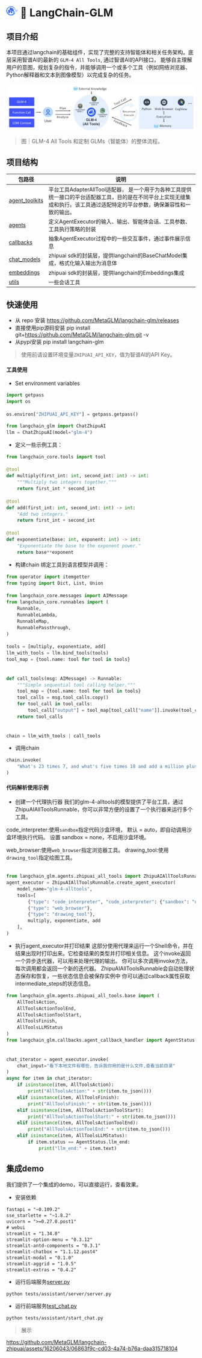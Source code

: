 #  <img height="30" width="30" src="docs/img/MetaGLM.png"> 🔗 LangChain-GLM


## 项目介绍
本项目通过langchain的基础组件，实现了完整的支持智能体和相关任务架构。底层采用智谱AI的最新的 `GLM-4 All Tools`, 通过智谱AI的API接口，
能够自主理解用户的意图，规划复杂的指令，并能够调用一个或多个工具（例如网络浏览器、Python解释器和文本到图像模型）以完成复杂的任务。

![all_tools.png](docs/img/all_tools.png)

> 图｜GLM-4 All Tools 和定制 GLMs（智能体）的整体流程。

## 项目结构

| 包路径                                                       | 说明                                                         |
| ------------------------------------------------------------ | ------------------------------------------------------------ |
| [agent_toolkits](https://github.com/MetaGLM/langchain-zhipuai/tree/main/langchain_glm/agent_toolkits) | 平台工具AdapterAllTool适配器， 是一个用于为各种工具提供统一接口的平台适配器工具，目的是在不同平台上实现无缝集成和执行。该工具通过适配特定的平台参数，确保兼容性和一致的输出。 |
| [agents](https://github.com/MetaGLM/langchain-zhipuai/tree/main/langchain_glm/agents) | 定义AgentExecutor的输入、输出、智能体会话、工具参数、工具执行策略的封装 |
| [callbacks](https://github.com/MetaGLM/langchain-zhipuai/tree/main/langchain_glm/callbacks) | 抽象AgentExecutor过程中的一些交互事件，通过事件展示信息      |
| [chat_models](https://github.com/MetaGLM/langchain-zhipuai/tree/main/langchain_glm/chat_models) | zhipuai sdk的封装层，提供langchain的BaseChatModel集成，格式化输入输出为消息体 |
| [embeddings](https://github.com/MetaGLM/langchain-zhipuai/tree/main/langchain_glm/embeddings) | zhipuai sdk的封装层，提供langchain的Embeddings集成           |
| [utils](https://github.com/MetaGLM/langchain-zhipuai/tree/main/langchain_glm/utils) | 一些会话工具                                                 |


## 快速使用

- 从 repo 安装
  https://github.com/MetaGLM/langchain-glm/releases
- 直接使用pip源码安装
  pip install git+https://github.com/MetaGLM/langchain-glm.git -v
- 从pypi安装
  pip install langchain-glm

> 使用前请设置环境变量`ZHIPUAI_API_KEY`，值为智谱AI的API Key。


#### 工具使用
- Set environment variables
```python
import getpass
import os

os.environ["ZHIPUAI_API_KEY"] = getpass.getpass()

```
```python
from langchain_glm import ChatZhipuAI
llm = ChatZhipuAI(model="glm-4")
```


- 定义一些示例工具：
```python
from langchain_core.tools import tool

@tool
def multiply(first_int: int, second_int: int) -> int:
    """Multiply two integers together."""
    return first_int * second_int

@tool
def add(first_int: int, second_int: int) -> int:
    "Add two integers."
    return first_int + second_int

@tool
def exponentiate(base: int, exponent: int) -> int:
    "Exponentiate the base to the exponent power."
    return base**exponent
```
- 构建chain
  绑定工具到语言模型并调用：
```python
from operator import itemgetter
from typing import Dict, List, Union

from langchain_core.messages import AIMessage
from langchain_core.runnables import (
    Runnable,
    RunnableLambda,
    RunnableMap,
    RunnablePassthrough,
)

tools = [multiply, exponentiate, add]
llm_with_tools = llm.bind_tools(tools)
tool_map = {tool.name: tool for tool in tools}


def call_tools(msg: AIMessage) -> Runnable:
    """Simple sequential tool calling helper."""
    tool_map = {tool.name: tool for tool in tools}
    tool_calls = msg.tool_calls.copy()
    for tool_call in tool_calls:
        tool_call["output"] = tool_map[tool_call["name"]].invoke(tool_call["args"])
    return tool_calls


chain = llm_with_tools | call_tools
```

- 调用chain
```python
chain.invoke(
    "What's 23 times 7, and what's five times 18 and add a million plus a billion and cube thirty-seven"
)
```

#### 代码解析使用示例


- 创建一个代理执行器
  我们的glm-4-alltools的模型提供了平台工具，通过ZhipuAIAllToolsRunnable，你可以非常方便的设置了一个执行器来运行多个工具。

code_interpreter:使用`sandbox`指定代码沙盒环境，
默认 = auto，即自动调用沙盒环境执行代码。
设置 sandbox = none，不启用沙盒环境。

web_browser:使用`web_browser`指定浏览器工具。
drawing_tool:使用`drawing_tool`指定绘图工具。

```python

from langchain_glm.agents.zhipuai_all_tools import ZhipuAIAllToolsRunnable
agent_executor = ZhipuAIAllToolsRunnable.create_agent_executor(
    model_name="glm-4-alltools",
    tools=[
        {"type": "code_interpreter", "code_interpreter": {"sandbox": "none"}},
        {"type": "web_browser"},
        {"type": "drawing_tool"},
        multiply, exponentiate, add
    ],
)

```


- 执行agent_executor并打印结果
  这部分使用代理来运行一个Shell命令，并在结果出现时打印出来。它检查结果的类型并打印相关信息。
  这个invoke返回一个异步迭代器，可以用来处理代理的输出。
  你可以多次调用invoke方法，每次调用都会返回一个新的迭代器。
  ZhipuAIAllToolsRunnable会自动处理状态保存和恢复，一些状态信息会被保存实例中
  你可以通过callback属性获取intermediate_steps的状态信息。
```python
from langchain_glm.agents.zhipuai_all_tools.base import (
    AllToolsAction, 
    AllToolsActionToolEnd,
    AllToolsActionToolStart,
    AllToolsFinish, 
    AllToolsLLMStatus
)
from langchain_glm.callbacks.agent_callback_handler import AgentStatus


chat_iterator = agent_executor.invoke(
    chat_input="看下本地文件有哪些，告诉我你用的是什么文件,查看当前目录"
)
async for item in chat_iterator:
    if isinstance(item, AllToolsAction):
        print("AllToolsAction:" + str(item.to_json()))
    elif isinstance(item, AllToolsFinish):
        print("AllToolsFinish:" + str(item.to_json()))
    elif isinstance(item, AllToolsActionToolStart):
        print("AllToolsActionToolStart:" + str(item.to_json()))
    elif isinstance(item, AllToolsActionToolEnd):
        print("AllToolsActionToolEnd:" + str(item.to_json()))
    elif isinstance(item, AllToolsLLMStatus):
        if item.status == AgentStatus.llm_end:
            print("llm_end:" + item.text)
```

## 集成demo
我们提供了一个集成的demo，可以直接运行，查看效果。
- 安装依赖
```shell
fastapi = "~0.109.2"
sse_starlette = "~1.8.2" 
uvicorn = ">=0.27.0.post1"
# webui
streamlit = "1.34.0"
streamlit-option-menu = "0.3.12"
streamlit-antd-components = "0.3.1"
streamlit-chatbox = "1.1.12.post4"
streamlit-modal = "0.1.0"
streamlit-aggrid = "1.0.5"
streamlit-extras = "0.4.2"
```

- 运行后端服务[server.py](tests/assistant/server/server.py)
```shell
python tests/assistant/server/server.py
```

- 运行前端服务[test_chat.py](tests/assistant/test_chat.py)
```shell
python tests/assistant/start_chat.py
```

> 展示


https://github.com/MetaGLM/langchain-zhipuai/assets/16206043/06863f9c-cd03-4a74-b76a-daa315718104
